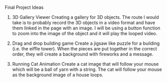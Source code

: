 Final Project Ideas

1) 3D Gallery Viewer
Creating a gallery for 3D objects. The route I would take is to probably record the 3D objects in a video format and have them linked in the page with an image. I will be using a button function to zoom into the image of the object and it will play the looped video.

2) Drag and drop building game
Create a jigsaw like puzzle for a building (i.e. the eiffle tower). When the pieces are put together in the correct order, they will create a background with fireworks and a message.

3) Running Cat Animation
Create a cat image that will follow your mouse which will be a ball of yarn with a string. The cat will follow your mouse as the background image of a house loops.